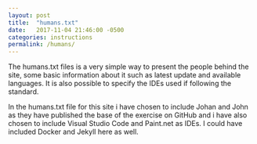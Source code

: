 ```yaml
---
layout: post
title:  "humans.txt"
date:   2017-11-04 21:46:00 -0500
categories: instructions
permalink: /humans/
---
```

The humans.txt files is a very simple way to present the people behind the site, some basic information about it such as latest update and available languages. It is also possible to specify the IDEs used if following the standard.

In the humans.txt file for this site i have chosen to include Johan and John as they have published the base of the exercise on GitHub and i have also chosen to include Visual Studio Code and Paint.net as IDEs. I could have included Docker and Jekyll here as well.
